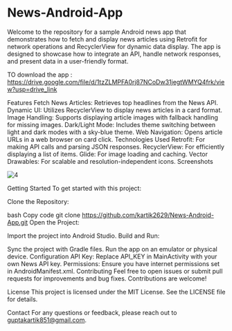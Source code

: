 # News-Android-App
Welcome to the repository for a sample Android news app that demonstrates how to fetch and display news articles using Retrofit for network operations and RecyclerView for dynamic data display. The app is designed to showcase how to integrate an API, handle network responses, and present data in a user-friendly format.

TO download the app : https://drive.google.com/file/d/1tzZLMPFA0rj87NCoDw31jegtWMYQ4frk/view?usp=drive_link

Features
Fetch News Articles: Retrieves top headlines from the News API.
Dynamic UI: Utilizes RecyclerView to display news articles in a card format.
Image Handling: Supports displaying article images with fallback handling for missing images.
Dark/Light Mode: Includes theme switching between light and dark modes with a sky-blue theme.
Web Navigation: Opens article URLs in a web browser on card click.
Technologies Used
Retrofit: For making API calls and parsing JSON responses.
RecyclerView: For efficiently displaying a list of items.
Glide: For image loading and caching.
Vector Drawables: For scalable and resolution-independent icons.
Screenshots

![4](https://github.com/user-attachments/assets/807e7597-0cfa-4d6e-9534-ec2d8673931d)



Getting Started
To get started with this project:

Clone the Repository:

bash
Copy code
git clone https://github.com/kartik2629/News-Android-App.git
Open the Project:

Import the project into Android Studio.
Build and Run:

Sync the project with Gradle files.
Run the app on an emulator or physical device.
Configuration
API Key: Replace API_KEY in MainActivity with your own News API key.
Permissions: Ensure you have internet permissions set in AndroidManifest.xml.
Contributing
Feel free to open issues or submit pull requests for improvements and bug fixes. Contributions are welcome!

License
This project is licensed under the MIT License. See the LICENSE file for details.

Contact
For any questions or feedback, please reach out to guptakartik851@gmail.com.
